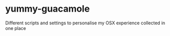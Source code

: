 # yummy-guacamole
Different scripts and settings to personalise my OSX experience collected in one place
